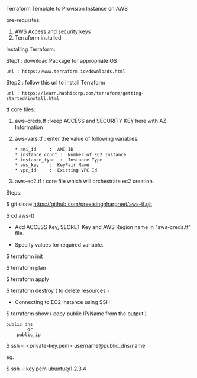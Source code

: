 Terraform Template to Provision Instance on AWS

pre-requistes:

1.  AWS Access and security keys
2.  Terraform installed

Installing Terraform:

Step1 :	download Package for appropriate OS 

	url : https://www.terraform.io/downloads.html

Step2 : follow this url to install Terraform

	url : https://learn.hashicorp.com/terraform/getting-started/install.html


tf core files:

1.  aws-creds.tf : keep ACCESS and SECURITY KEY here with AZ Information

2.  aws-vars.tf	 : enter the value of following variables.

		* ami_id	 :	AMI ID
		* instance_count :	Number of EC2 Instance
		* instance_type	 :	Instance Type
		* aws_key	 :	KeyPair Name
		* vpc_id	 :	Existing VPC Id

3.  aws-ec2.tf	: core file which will orchestrate ec2 creation.


Steps:

$  git clone  https://github.com/preetsinghharpreet/aws-tf.git

$  cd  aws-tf

*  Add ACCESS Key, SECRET Key and AWS Region name in  "aws-creds.tf" file.

*  Specify values for required variable.

$  terraform   init 

$  terraform   plan

$  terraform   apply

$  terraform   destroy    ( to delete resources )


* Connecting to EC2 Instance using SSH

$  terraform  show   ( copy public IP/Name from the output )

	public_dns
            or
    	public_ip

$  ssh  -i   <private-key.pem>   username@public_dns/name

eg.

$  ssh  -i  key.pem  ubuntu@1.2.3.4

